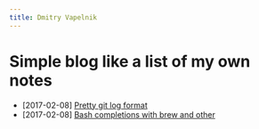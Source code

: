 ```yaml
---
title: Dmitry Vapelnik
---
```


# Simple blog like a list of my own notes

- [2017-02-08] [Pretty git log format](/2017/02/081.md)
- [2017-02-08] [Bash completions with brew and other](/2017/02/080.md)